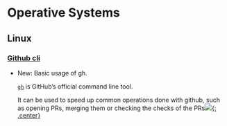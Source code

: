 # Operative Systems

## Linux

### [Github cli](gh.md)

* New: Basic usage of gh.

    [`gh`](https://github.com/cli/cli) is GitHub’s official command line tool.
    
    It can be used to speed up common operations done with github, such as
    opening PRs, merging them or checking the checks of the PRs[![](not-by-ai.svg){: .center}](https://notbyai.fyi)

